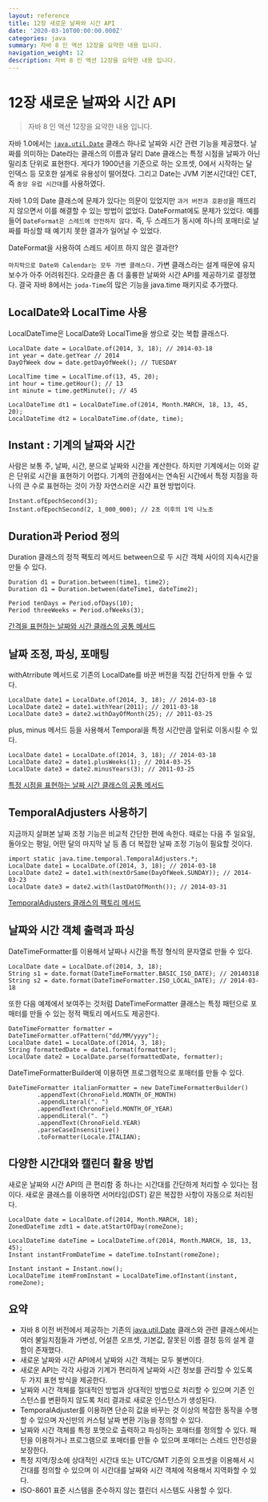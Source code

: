 ```yaml
---
layout: reference
title: 12장 새로운 날짜와 시간 API
date: '2020-03-10T00:00:00.000Z'
categories: java
summary: 자바 8 인 액션 12장을 요약한 내용 입니다.
navigation_weight: 12
description: 자바 8 인 액션 12장을 요약한 내용 입니다.
---
```


# 12장 새로운 날짜와 시간 API

> 자바 8 인 액션 12장을 요약한 내용 입니다.

자바 1.0에서는 [`java.util.Date`](http://java.util.Date) 클래스 하나로 날짜와 시간 관련 기능을 제공했다. 날짜를 의미하는 Date라는 클래스의 이름과 달리 Date 클래스는 특정 시점을 날짜가 아닌 밀리초 단위로 표현한다. 게다가 1900년을 기준으로 하는 오프셋, 0에서 시작하는 달 인덱스 등 모호한 설계로 유용성이 떨어졌다. 그리고 Date는 JVM 기본시간대인 CET, 즉 `중앙 유럽 시간대`를 사용하였다.

자바 1.0의 Date 클래스에 문제가 있다는 의문이 있었지만 `과거 버전과 호환성`을 깨뜨리지 않으면서 이를 해결할 수 있는 방법이 없었다. DateFormat에도 문제가 있었다. 예를 들어 `DateFormat은 스레드에 안전하지 않다.` 즉, 두 스레드가 동시에 하나의 포매터로 날짜를 파싱할 때 예기치 못한 결과가 일어날 수 있었다.

DateFormat을 사용하여 스레드 세이프 하지 않은 결과란?

`마지막으로 Date와 Calendar는 모두 가변 클래스다.` 가변 클래스라는 설계 때문에 유지보수가 아주 어려워진다. 오라클은 좀 더 훌륭한 날짜와 시간 API를 제공하기로 결정했다. 결국 자바 8에서는 `joda-Time`의 많은 기능을 java.time 패키지로 추가했다.

## LocalDate와 LocalTime 사용

LocalDateTime은 LocalDate와 LocalTime을 쌍으로 갖는 복합 클래스다.

```text
LocalDate date = LocalDate.of(2014, 3, 18); // 2014-03-18
int year = date.getYear // 2014
DayOfWeek dow = date.getDayOfWeek(); // TUESDAY

LocalTime time = LocalTime.of(13, 45, 20);
int hour = time.getHour(); // 13
int minute = time.getMinute(); // 45

LocalDateTime dt1 = LocalDateTime.of(2014, Month.MARCH, 18, 13, 45, 20);
LocalDateTime dt2 = LocalDateTime.of(date, time);
```

## Instant : 기계의 날짜와 시간

사람은 보통 주, 날짜, 시간, 분으로 날짜와 시간을 계산한다. 하지만 기계에서는 이와 같은 단위로 시간을 표현하기 어렵다. 기계의 관점에서는 연속된 시간에서 특정 지점을 하나의 큰 수로 표현하는 것이 가장 자연스러운 시간 표현 방법이다.

```text
Instant.ofEpochSecond(3);
Instant.ofEpochSecond(2, 1_000_000); // 2초 이후의 1억 나노초
```

## Duration과 Period 정의

Duration 클래스의 정적 팩토리 메서드 between으로 두 시간 객체 사이의 지속시간을 만들 수 있다.

```text
Duration d1 = Duration.between(time1, time2);
Duration d1 = Duration.between(dateTime1, dateTime2);

Period tenDays = Period.ofDays(10);
Period threeWeeks = Period.ofWeeks(3);
```

[간격을 표현하는 날짜와 시간 클래스의 공통 메서드](https://www.notion.so/034930003ecc4af9bc126605311cc9bc)

## 날짜 조정, 파싱, 포매팅

withAtrribute 메서드로 기존의 LocalDate를 바꾼 버전을 직접 간단하게 만들 수 있다.

```text
LocalDate date1 = LocalDate.of(2014, 3, 18); // 2014-03-18
LocalDate date2 = date1.withYear(2011); // 2011-03-18
LocalDate date3 = date2.withDayOfMonth(25); // 2011-03-25
```

plus, minus 메서드 등을 사용해서 Temporal을 특정 시간만큼 앞뒤로 이동시킬 수 있다.

```text
LocalDate date1 = LocalDate.of(2014, 3, 18); // 2014-03-18
LocalDate date2 = date1.plusWeeks(1); // 2014-03-25
LocalDate date3 = date2.minusYears(3); // 2011-03-25
```

[특정 시점을 표현하는 날짜 시간 클래스의 공통 메서드](https://www.notion.so/86dbc13de4dd458e94a540eb2afabc8d)

## TemporalAdjusters 사용하기

지금까지 살펴본 날짜 조정 기능은 비교적 간단한 편에 속한다. 때로는 다음 주 일요일, 돌아오는 평일, 어떤 달의 마지막 날 등 좀 더 복잡한 날짜 조정 기능이 필요할 것이다.

```text
import static java.time.temporal.TemporalAdjusters.*;
LocalDate date1 = LocalDate.of(2014, 3, 18); // 2014-03-18
LocalDate date2 = date1.with(nextOrSame(DayOfWeek.SUNDAY)); // 2014-03-23
LocalDate date3 = date2.with(lastDatOfMonth()); // 2014-03-31
```

[TemporalAdjusters 클래스의 팩토리 메서드](https://www.notion.so/963756ab8a474ce390bdf7c7f9eb6f99)

## 날짜와 시간 객체 출력과 파싱

DateTimeFormatter를 이용해서 날짜나 시간을 특정 형식의 문자열로 만들 수 있다.

```text
LocalDate date = LocalDate.of(2014, 3, 18);
String s1 = date.format(DateTimeFormatter.BASIC_ISO_DATE); // 20140318
String s2 = date.format(DateTimeFormatter.ISO_LOCAL_DATE); // 2014-03-18
```

또한 다음 예제에서 보여주는 것처럼 DateTimeFormatter 클래스는 특정 패턴으로 포매터를 만들 수 있는 정적 팩토리 메서드도 제공한다.

```text
DateTimeFormatter formatter = DateTimeFormatter.ofPattern("dd/MM/yyyy");
LocalDate date1 = LocalDate.of(2014, 3, 18);
String formattedDate = date1.format(formatter);
LocalDate date2 = LocalDate.parse(formattedDate, formatter);
```

DateTimeFormatterBuilder에 이용하면 프로그램적으로 포매터를 만들 수 있다.

```text
DateTimeFormatter italianFormatter = new DateTimeFormatterBuilder()
        .appendText(ChronoField.MONTH_OF_MONTH)
        .appendLiteral(". ")
        .appendText(ChronoField.MONTH_OF_YEAR)
        .appendLiteral(". ")
        .appendText(ChronoField.YEAR)
        .parseCaseInsensitive()
        .toFormatter(Locale.ITALIAN);
```

## 다양한 시간대와 캘린더 활용 방법

새로운 날짜와 시간 API의 큰 편리함 중 하나는 시간대를 간단하게 처리할 수 있다는 점이다. 새로운 클래스를 이용하면 서머타임\(DST\) 같은 복잡한 사항이 자동으로 처리된다.

```text
LocalDate date = LocalDate.of(2014, Month.MARCH, 18);
ZonedDateTime zdt1 = date.atStartOfDay(romeZone);

LocalDateTime dateTime = LocalDateTime.of(2014, Month.MARCH, 18, 13, 45);
Instant instantFromDateTime = dateTime.toInstant(romeZone);

Instant instant = Instant.now();
LocalDateTime itemFromInstant = LocalDateTime.ofInstant(instant, romeZone);
```

## 요약

* 자바 8 이전 버전에서 제공하는 기존의 [java.util.Date](http://java.util.Date) 클래스와 관련 클래스에서는 여러 불일치점들과 가변성, 어설픈 오프셋, 기본값, 잘못된 이름 결정 등의 설계 결함이 존재했다.
* 새로운 날짜와 시간 API에서 날짜와 시간 객체는 모두 불변이다.
* 새로운 API는 각각 사람과 기계가 편리하게 날짜와 시간 정보를 관리할 수 있도록 두 가지 표현 방식을 제공한다.
* 날짜와 시간 객체를 절대적인 방법과 상대적인 방법으로 처리할 수 있으며 기존 인스턴스를 변환하지 않도록 처리 결과로 새로운 인스턴스가 생성된다.
* TemporalAdjuster를 이용하면 단순히 값을 바꾸는 것 이상의 복잡한 동작을 수행할 수 있으며 자신만의 커스텀 날짜 변환 기능을 정의할 수 있다.
* 날짜와 시간 객체를 특정 포맷으로 출력하고 파싱하는 포매터를 정의할 수 있다. 패턴을 이용하거나 프로그램으로 포매터를 만들 수 있으며 포매터는 스레드 안전성을 보장한다.
* 특정 지역/장소에 상대적인 시간대 또는 UTC/GMT 기준의 오프셋을 이용해서 시간대를 정의할 수 있으며 이 시간대를 날짜와 시간 객체에 적용해서 지역화할 수 있다.
* ISO-8601 표준 시스템을 준수하지 않는 캘린더 시스템도 사용할 수 있다.

